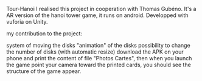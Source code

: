 Tour-Hanoi
I realised this project in cooperation with Thomas Gubéno. It's a AR version of the hanoi tower game, it runs on android. Developped with vuforia on Unity.

my contribution to the project:

system of moving the disks
"animation" of the disks
possibility to change the number of disks (with automatic resize)
download the APK on your phone and print the content of file "Photos Cartes", then when you launch the game point your camera toward the printed cards, you should see the structure of the game appear.
